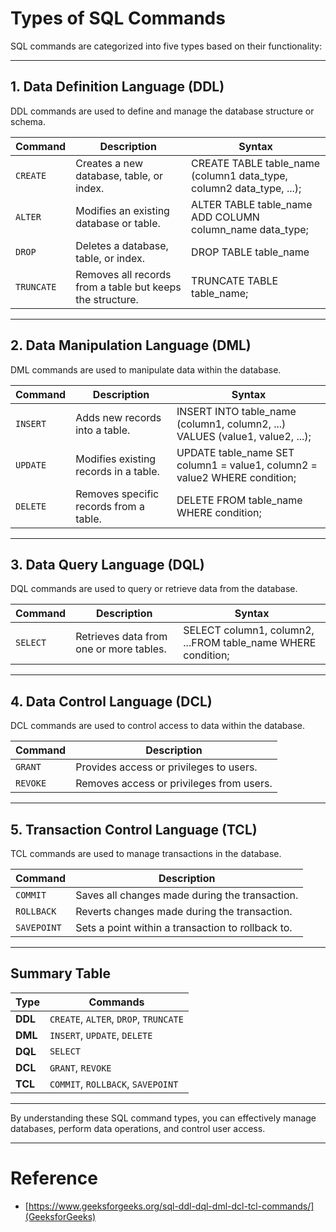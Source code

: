 # Types of SQL Commands

SQL commands are categorized into five types based on their functionality:

---

## 1. Data Definition Language (DDL)
DDL commands are used to define and manage the database structure or schema.

| Command       | Description                                 |Syntax|
|---------------|---------------------------------------------|-------|
| `CREATE`      | Creates a new database, table, or index.    |CREATE TABLE table_name (column1 data_type, column2 data_type, ...);|
| `ALTER`       | Modifies an existing database or table.     |ALTER TABLE table_name ADD COLUMN column_name data_type;|
| `DROP`        | Deletes a database, table, or index.        |DROP TABLE table_name|
| `TRUNCATE`    | Removes all records from a table but keeps the structure. |TRUNCATE TABLE table_name;|

---

## 2. Data Manipulation Language (DML)
DML commands are used to manipulate data within the database.

| Command       | Description                                 |Syntax|
|---------------|---------------------------------------------|------|
| `INSERT`      | Adds new records into a table.              |INSERT INTO table_name (column1, column2, ...) VALUES (value1, value2, ...);|
| `UPDATE`      | Modifies existing records in a table.       |UPDATE table_name SET column1 = value1, column2 = value2 WHERE condition;
| `DELETE`      | Removes specific records from a table.      |DELETE FROM table_name WHERE condition;|

---

## 3. Data Query Language (DQL)
DQL commands are used to query or retrieve data from the database.

| Command       | Description                                 |Syntax|
|---------------|---------------------------------------------|-------|
| `SELECT`      | Retrieves data from one or more tables.     |SELECT column1, column2, ...FROM table_name WHERE condition;|

---

## 4. Data Control Language (DCL)
DCL commands are used to control access to data within the database.

| Command       | Description                                 |
|---------------|---------------------------------------------|
| `GRANT`       | Provides access or privileges to users.     |
| `REVOKE`      | Removes access or privileges from users.    |

---

## 5. Transaction Control Language (TCL)
TCL commands are used to manage transactions in the database.

| Command       | Description                                 |
|---------------|---------------------------------------------|
| `COMMIT`      | Saves all changes made during the transaction. |
| `ROLLBACK`    | Reverts changes made during the transaction.  |
| `SAVEPOINT`   | Sets a point within a transaction to rollback to. |

---

## Summary Table

| Type      | Commands                                     |
|-----------|---------------------------------------------|
| **DDL**   | `CREATE`, `ALTER`, `DROP`, `TRUNCATE`       |
| **DML**   | `INSERT`, `UPDATE`, `DELETE`                |
| **DQL**   | `SELECT`                                    |
| **DCL**   | `GRANT`, `REVOKE`                           |
| **TCL**   | `COMMIT`, `ROLLBACK`, `SAVEPOINT`           |

---

By understanding these SQL command types, you can effectively manage databases, perform data operations, and control user access.

---

# Reference
- [https://www.geeksforgeeks.org/sql-ddl-dql-dml-dcl-tcl-commands/](GeeksforGeeks)
